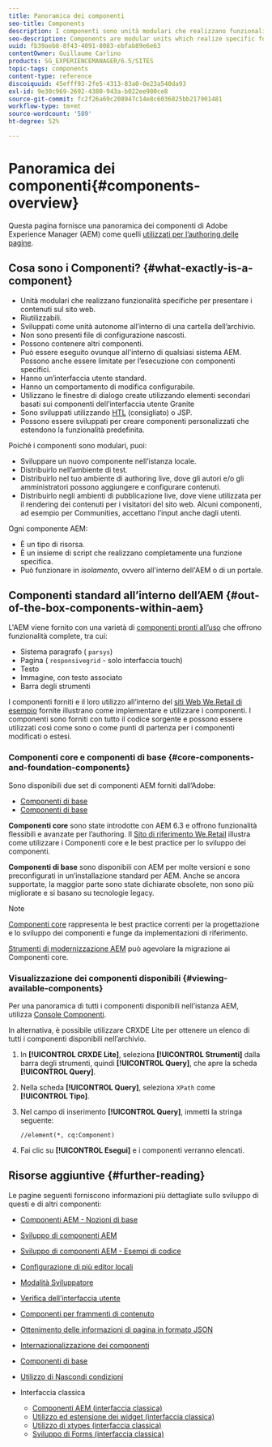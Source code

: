 ```yaml
---
title: Panoramica dei componenti
seo-title: Components
description: I componenti sono unità modulari che realizzano funzionalità specifiche per presentare i contenuti sul sito web
seo-description: Components are modular units which realize specific functionality to present your content on your website
uuid: fb39aeb8-8f43-4091-8083-ebfab89e6e63
contentOwner: Guillaume Carlino
products: SG_EXPERIENCEMANAGER/6.5/SITES
topic-tags: components
content-type: reference
discoiquuid: 45efff93-2fe5-4313-83a0-0e23a540da93
exl-id: 9e30c969-2692-4380-943a-b022ee900ce8
source-git-commit: fc2f26a69c208947c14e8c6036825bb217901481
workflow-type: tm+mt
source-wordcount: '589'
ht-degree: 52%

---
```


# Panoramica dei componenti{#components-overview}

Questa pagina fornisce una panoramica dei componenti di Adobe Experience Manager (AEM) come quelli [utilizzati per l’authoring delle pagine](/help/sites-authoring/default-components-foundation.md).

## Cosa sono i Componenti? {#what-exactly-is-a-component}

* Unità modulari che realizzano funzionalità specifiche per presentare i contenuti sul sito web.
* Riutilizzabili.
* Sviluppati come unità autonome all’interno di una cartella dell’archivio.
* Non sono presenti file di configurazione nascosti.
* Possono contenere altri componenti.
* Può essere eseguito ovunque all&#39;interno di qualsiasi sistema AEM. Possono anche essere limitate per l’esecuzione con componenti specifici.
* Hanno un’interfaccia utente standard.
* Hanno un comportamento di modifica configurabile.
* Utilizzano le finestre di dialogo create utilizzando elementi secondari basati sui componenti dell’interfaccia utente Granite
* Sono sviluppati utilizzando [HTL](https://experienceleague.adobe.com/docs/experience-manager-htl/content/overview.html?lang=it) (consigliato) o JSP.
* Possono essere sviluppati per creare componenti personalizzati che estendono la funzionalità predefinita.

Poiché i componenti sono modulari, puoi:

* Sviluppare un nuovo componente nell’istanza locale.
* Distribuirlo nell’ambiente di test.
* Distribuirlo nel tuo ambiente di authoring live, dove gli autori e/o gli amministratori possono aggiungere e configurare contenuti.
* Distribuirlo negli ambienti di pubblicazione live, dove viene utilizzata per il rendering dei contenuti per i visitatori del sito web. Alcuni componenti, ad esempio per Communities, accettano l’input anche dagli utenti.

Ogni componente AEM:

* È un tipo di risorsa.
* È un insieme di script che realizzano completamente una funzione specifica.
* Può funzionare in *isolamento*, ovvero all&#39;interno dell&#39;AEM o di un portale.

## Componenti standard all’interno dell’AEM {#out-of-the-box-components-within-aem}

L&#39;AEM viene fornito con una varietà di [componenti pronti all’uso](/help/sites-authoring/default-components.md) che offrono funzionalità complete, tra cui:

* Sistema paragrafo ( `parsys`)
* Pagina ( `responsivegrid` - solo interfaccia touch)
* Testo
* Immagine, con testo associato
* Barra degli strumenti

I componenti forniti e il loro utilizzo all’interno del [siti Web We.Retail di esempio](/help/sites-developing/we-retail.md) fornite illustrano come implementare e utilizzare i componenti. I componenti sono forniti con tutto il codice sorgente e possono essere utilizzati così come sono o come punti di partenza per i componenti modificati o estesi.

### Componenti core e componenti di base {#core-components-and-foundation-components}

Sono disponibili due set di componenti AEM forniti dall’Adobe:

* [Componenti di base](https://experienceleague.adobe.com/docs/experience-manager-core-components/using/introduction.html?lang=it)
* [Componenti di base](/help/sites-authoring/default-components-foundation.md)

**Componenti core** sono state introdotte con AEM 6.3 e offrono funzionalità flessibili e avanzate per l’authoring. Il [Sito di riferimento We.Retail](/help/sites-developing/we-retail.md) illustra come utilizzare i Componenti core e le best practice per lo sviluppo dei componenti.

**Componenti di base** sono disponibili con AEM per molte versioni e sono preconfigurati in un’installazione standard per AEM. Anche se ancora supportate, la maggior parte sono state dichiarate obsolete, non sono più migliorate e si basano su tecnologie legacy.

>[!NOTE]
>
>[Componenti core](https://experienceleague.adobe.com/docs/experience-manager-core-components/using/introduction.html?lang=it) rappresenta le best practice correnti per la progettazione e lo sviluppo dei componenti e funge da implementazioni di riferimento.
>
>[Strumenti di modernizzazione AEM](modernization-tools.md) può agevolare la migrazione ai Componenti core.

### Visualizzazione dei componenti disponibili {#viewing-available-components}

Per una panoramica di tutti i componenti disponibili nell’istanza AEM, utilizza [Console Componenti](/help/sites-authoring/default-components-console.md).

In alternativa, è possibile utilizzare CRXDE Lite per ottenere un elenco di tutti i componenti disponibili nell’archivio.

1. In **[!UICONTROL CRXDE Lite]**, seleziona **[!UICONTROL Strumenti]** dalla barra degli strumenti, quindi **[!UICONTROL Query]**, che apre la scheda **[!UICONTROL Query]**.

1. Nella scheda **[!UICONTROL Query]**, seleziona `XPath` come **[!UICONTROL Tipo]**.

1. Nel campo di inserimento **[!UICONTROL Query]**, immetti la stringa seguente:

   `//element(*, cq:Component)`

1. Fai clic su **[!UICONTROL Esegui]** e i componenti verranno elencati.

## Risorse aggiuntive {#further-reading}

Le pagine seguenti forniscono informazioni più dettagliate sullo sviluppo di questi e di altri componenti:

* [Componenti AEM - Nozioni di base](/help/sites-developing/components-basics.md)
* [Sviluppo di componenti AEM](/help/sites-developing/developing-components.md)
* [Sviluppo di componenti AEM - Esempi di codice](/help/sites-developing/developing-components-samples.md)
* [Configurazione di più editor locali](/help/sites-developing/multiple-inplace-editors.md)
* [Modalità Sviluppatore](/help/sites-developing/developer-mode.md)
* [Verifica dell’interfaccia utente](/help/sites-developing/hobbes.md)
* [Componenti per frammenti di contenuto](/help/sites-developing/components-content-fragments.md)
* [Ottenimento delle informazioni di pagina in formato JSON](/help/sites-developing/pageinfo.md)
* [Internazionalizzazione dei componenti](/help/sites-developing/i18n.md)
* [Componenti di base](https://experienceleague.adobe.com/docs/experience-manager-core-components/using/introduction.html?lang=it)
* [Utilizzo di Nascondi condizioni](/help/sites-developing/hide-conditions.md)
* Interfaccia classica

   * [Componenti AEM (interfaccia classica)](/help/sites-developing/developing-components-classic.md)
   * [Utilizzo ed estensione dei widget (interfaccia classica)](/help/sites-developing/widgets.md)
   * [Utilizzo di xtypes (interfaccia classica)](/help/sites-developing/xtypes.md)
   * [Sviluppo di Forms (interfaccia classica)](/help/sites-developing/developing-forms.md)
